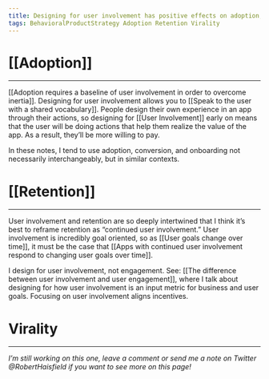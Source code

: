 ```yaml
---
title: Designing for user involvement has positive effects on adoption, retention, and virality
tags: BehavioralProductStrategy Adoption Retention Virality
---
```

# [[Adoption]]
---
[[Adoption requires a baseline of user involvement in order to overcome inertia]]. Designing for user involvement allows you to [[Speak to the user with a shared vocabulary]]. People design their own experience in an app through their actions, so designing for [[User Involvement]] early on means that the user will be doing actions that help them realize the value of the app. As a result, they’ll be more willing to pay.

In these notes, I tend to use adoption, conversion, and onboarding not necessarily interchangeably, but in similar contexts.

# [[Retention]]
---
User involvement and retention are so deeply intertwined that I think it’s best to reframe retention as “continued user involvement.” User involvement is incredibly goal oriented, so as [[User goals change over time]], it must be the case that [[Apps with continued user involvement respond to changing user goals over time]]. 

I design for user involvement, not engagement. See: [[The difference between user involvement and user engagement]], where I talk about designing for how user involvement is an input metric for business and user goals. Focusing on user involvement aligns incentives.

# Virality
---
*I’m still working on this one, leave a comment or send me a note on Twitter @RobertHaisfield if you want to see more on this page!*